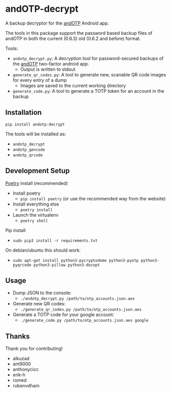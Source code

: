 # andOTP-decrypt

A backup decryptor for the [andOTP](https://github.com/andOTP/andOTP) Android app.

The tools in this package support the password based backup files of andOTP in both the current (0.6.3) old (0.6.2 and before) format.

Tools:

- `andotp_decrypt.py`: A decryption tool for password-secured backups of the [andOTP](https://github.com/flocke/andOTP) two-factor android app.
  - Output is written to stdout
- `generate_qr_codes.py`: A tool to generate new, scanable QR code images for every entry of a dump
  - Images are saved to the current working directory
- `generate_code.py`: A tool to generate a TOTP token for an account in the backup

## Installation

`pip install andotp-decrypt`

The tools will be installed as:

- `andotp_decrypt`
- `andotp_gencode`
- `andotp_qrcode`

## Development Setup

[Poetry](https://python-poetry.org/) install (recommended)

- Install poetry
  - `pip install poetry` (or use the recommended way from the website)
- Install everything else
  - `poetry install`
- Launch the virtualenv
  - `poetry shell`

Pip install

- `sudo pip3 install -r requirements.txt` 

On debian/ubuntu this should work:

- `sudo apt-get install python3-pycryptodome python3-pyotp python3-pyqrcode python3-pillow python3-docopt`

## Usage

- Dump JSON to the console:
  - `./andotp_decrypt.py /path/to/otp_accounts.json.aes`
- Generate new QR codes:
  - `./generate_qr_codes.py /path/to/otp_accounts.json.aes`
- Generate a TOTP code for your google account:
  - `./generate_code.py /path/to/otp_accounts.json.aes google`

## Thanks

Thank you for contributing!

- alkuzad
- ant9000
- anthonycicc
- erik-h
- romed
- rubenvdham